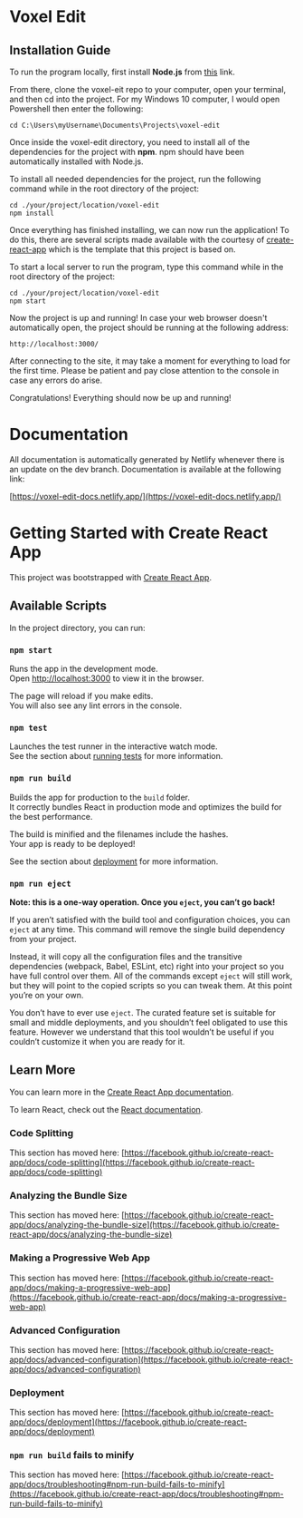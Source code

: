 # Voxel Edit

## Installation Guide

To run the program locally, first install **Node.js** from [this](https://nodejs.org/en/download/) link.

From there, clone the voxel-eit repo to your computer, open your terminal, and then cd into the project. For my Windows 10 computer, I would open Powershell then enter the following:

```
cd C:\Users\myUsername\Documents\Projects\voxel-edit
```

Once inside the voxel-edit directory, you need to install all of the dependencies for the project with **npm**. npm should have been automatically installed with Node.js.

To install all needed dependencies for the project, run the following command while in the root directory of the project:

```
cd ./your/project/location/voxel-edit
npm install
```

Once everything has finished installing, we can now run the application! To do this, there are several scripts made available with the courtesy of [create-react-app](https://create-react-app.dev/) which is the template that this project is based on.

To start a local server to run the program, type this command while in the root directory of the project:

```
cd ./your/project/location/voxel-edit
npm start
```

Now the project is up and running! In case your web browser doesn't automatically open, the project should be running at the following address:

```
http://localhost:3000/
```

After connecting to the site, it may take a moment for everything to load for the first time. Please be patient and pay close attention to the console in case any errors do arise.

Congratulations! Everything should now be up and running!

# Documentation

All documentation is automatically generated by Netlify whenever there is an update on the dev branch. Documentation is available at the following link:

[https://voxel-edit-docs.netlify.app/](https://voxel-edit-docs.netlify.app/)

# Getting Started with Create React App

This project was bootstrapped with [Create React App](https://github.com/facebook/create-react-app).

## Available Scripts

In the project directory, you can run:

### `npm start`

Runs the app in the development mode.\
Open [http://localhost:3000](http://localhost:3000) to view it in the browser.

The page will reload if you make edits.\
You will also see any lint errors in the console.

### `npm test`

Launches the test runner in the interactive watch mode.\
See the section about [running tests](https://facebook.github.io/create-react-app/docs/running-tests) for more information.

### `npm run build`

Builds the app for production to the `build` folder.\
It correctly bundles React in production mode and optimizes the build for the best performance.

The build is minified and the filenames include the hashes.\
Your app is ready to be deployed!

See the section about [deployment](https://facebook.github.io/create-react-app/docs/deployment) for more information.

### `npm run eject`

**Note: this is a one-way operation. Once you `eject`, you can’t go back!**

If you aren’t satisfied with the build tool and configuration choices, you can `eject` at any time. This command will remove the single build dependency from your project.

Instead, it will copy all the configuration files and the transitive dependencies (webpack, Babel, ESLint, etc) right into your project so you have full control over them. All of the commands except `eject` will still work, but they will point to the copied scripts so you can tweak them. At this point you’re on your own.

You don’t have to ever use `eject`. The curated feature set is suitable for small and middle deployments, and you shouldn’t feel obligated to use this feature. However we understand that this tool wouldn’t be useful if you couldn’t customize it when you are ready for it.

## Learn More

You can learn more in the [Create React App documentation](https://facebook.github.io/create-react-app/docs/getting-started).

To learn React, check out the [React documentation](https://reactjs.org/).

### Code Splitting

This section has moved here: [https://facebook.github.io/create-react-app/docs/code-splitting](https://facebook.github.io/create-react-app/docs/code-splitting)

### Analyzing the Bundle Size

This section has moved here: [https://facebook.github.io/create-react-app/docs/analyzing-the-bundle-size](https://facebook.github.io/create-react-app/docs/analyzing-the-bundle-size)

### Making a Progressive Web App

This section has moved here: [https://facebook.github.io/create-react-app/docs/making-a-progressive-web-app](https://facebook.github.io/create-react-app/docs/making-a-progressive-web-app)

### Advanced Configuration

This section has moved here: [https://facebook.github.io/create-react-app/docs/advanced-configuration](https://facebook.github.io/create-react-app/docs/advanced-configuration)

### Deployment

This section has moved here: [https://facebook.github.io/create-react-app/docs/deployment](https://facebook.github.io/create-react-app/docs/deployment)

### `npm run build` fails to minify

This section has moved here: [https://facebook.github.io/create-react-app/docs/troubleshooting#npm-run-build-fails-to-minify](https://facebook.github.io/create-react-app/docs/troubleshooting#npm-run-build-fails-to-minify)
